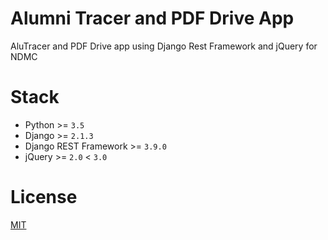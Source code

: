 # Alumni Tracer and PDF Drive App

AluTracer and PDF Drive app using Django Rest Framework and jQuery for NDMC

# Stack

- Python >= `3.5`
- Django >= `2.1.3`
- Django REST Framework >= `3.9.0`
- jQuery >= `2.0`  < `3.0`

# License

[MIT](./LICENSE)
